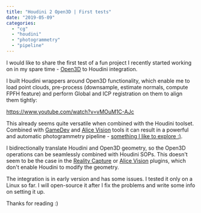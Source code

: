 ```yaml
---
title: "Houdini 2 Open3D | First tests"
date: "2019-05-09"
categories: 
  - "cg"
  - "houdini"
  - "photogrammetry"
  - "pipeline"
---
```


I would like to share the first test of a fun project I recently started working on in my spare time - [Open3D](http://www.open3d.org/) to Houdini integration.

I built Houdini wrappers around Open3D functionality, which enable me to load point clouds, pre-process (downsample, estimate normals, compute FPFH feature) and perform Global and ICP registration on them to align them tightly:

https://www.youtube.com/watch?v=vMOuM1C-AJc

This already seems quite versatile when combined with the Houdini toolset. Combined with [GameDev](https://www.sidefx.com/tutorials/game-development-toolset-overview/) and [Alice Vision](https://www.sidefx.com/tutorials/alicevision-plugin/) tools it can result in a powerful and automatic photogrammetry pipeline - [something I like to explore :)](https://jurajtomori.wordpress.com/category/photogrammetry/).

I bidirectionally translate Houdini and Open3D geometry, so the Open3D operations can be seamlessly combined with Houdini SOPs. This doesn't seem to be the case in the [Reality Capture](https://www.sidefx.com/tutorials/reality-capture-plugin-open-beta/) or [Alice Vision](https://www.sidefx.com/tutorials/alicevision-plugin/) plugins, which don't enable Houdini to modify the geometry.

The integration is in early version and has some issues. I tested it only on a Linux so far. I will open-source it after I fix the problems and write some info on setting it up.

Thanks for reading :)
